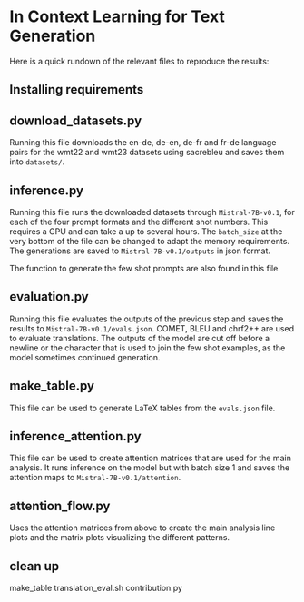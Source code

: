 # In Context Learning for Text Generation

Here is a quick rundown of the relevant files to reproduce the results:

## Installing requirements


## download_datasets.py
Running this file downloads the en-de, de-en, de-fr and fr-de language pairs for the wmt22 and wmt23 datasets using sacrebleu and saves them into `datasets/`.

## inference.py
Running this file runs the downloaded datasets through `Mistral-7B-v0.1`, for each of the four prompt formats and the different shot numbers.
This requires a GPU and can take a up to several hours.
The `batch_size` at the very bottom of the file can be changed to adapt the memory requirements. 
The generations are saved to `Mistral-7B-v0.1/outputs` in json format.

The function to generate the few shot prompts are also found in this file.

## evaluation.py
Running this file evaluates the outputs of the previous step and saves the results to `Mistral-7B-v0.1/evals.json`.
COMET, BLEU and chrf2++ are used to evaluate translations.
The outputs of the model are cut off before a newline or the character that is used to join the few shot examples, as the model sometimes continued generation.

## make_table.py
This file can be used to generate LaTeX tables from the `evals.json` file.

## inference_attention.py 
This file can be used to create attention matrices that are used for the main analysis.
It runs inference on the model but with batch size 1 and saves the attention maps to `Mistral-7B-v0.1/attention`.

## attention_flow.py
Uses the attention matrices from above to create the main analysis line plots and the matrix plots visualizing the different patterns.

## clean up
make_table
translation_eval.sh
contribution.py
